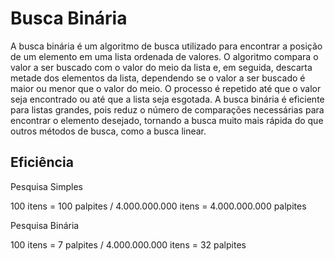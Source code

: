 
# Busca Binária

A busca binária é um algoritmo de busca utilizado para encontrar a posição de um elemento em uma lista ordenada de valores. O algoritmo compara o valor a ser buscado com o valor do meio da lista e, em seguida, descarta metade dos elementos da lista, dependendo se o valor a ser buscado é maior ou menor que o valor do meio. O processo é repetido até que o valor seja encontrado ou até que a lista seja esgotada. A busca binária é eficiente para listas grandes, pois reduz o número de comparações necessárias para encontrar o elemento desejado, tornando a busca muito mais rápida do que outros métodos de busca, como a busca linear.

## Eficiência

Pesquisa Simples  

100 itens = 100 palpites /
4.000.000.000 itens = 4.000.000.000 palpites

Pesquisa Binária

100 itens = 7 palpites /
4.000.000.000 itens = 32 palpites






